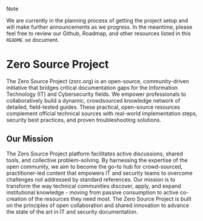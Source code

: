 > [!NOTE]
> We are currently in the planning process of getting the project setup and will make further announcements as we progress. In the meantime, please feel free to review our Github, Roadmap, and other resources listed in this ```README.md``` document.

# Zero Source Project
The Zero Source Project (zsrc.org) is an open-source, community-driven initiative that bridges critical documentation gaps for the Information Technology (IT) and Cybersecurity fields. We empower professionals to collaboratively build a dynamic, crowdsourced knowledge network of detailed, field-tested guides. These practical, open-source resources complement official technical sources with real-world implementation steps, security best practices, and proven troubleshooting solutions.

## Our Mission
The Zero Source Project platform facilitates active discussions, shared tools, and collective problem-solving. By harnessing the expertise of the open community, we aim to become the go-to hub for crowd-sourced, practitioner-led content that empowers IT and security teams to overcome challenges not addressed by standard references.
Our mission is to transform the way technical communities discover, apply, and expand institutional knowledge - moving from passive consumption to active co-creation of the resources they need most. The Zero Source Project is built on the principles of open collaboration and shared innovation to advance the state of the art in IT and security documentation.
